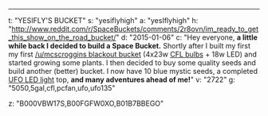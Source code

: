 ---
t: "YESIFLY'S BUCKET"
s: "yesiflyhigh"
a: "yesIflyhigh"
h: "http://www.reddit.com/r/SpaceBuckets/comments/2r8ovn/im_ready_to_get_this_show_on_the_road_bucket/"
d: "2015-01-06"
c: "Hey everyone, <strong>a little while back I decided to build a Space Bucket.</strong> Shortly after I built my first my first <a href='http://www.reddit.com/r/SpaceBuckets/comments/1t590b/complete_build_guide_for_a_blackout_space_bucket/'>/u/mcscroggins blackout bucket</a> (4x23w <a href='https://amzn.to/3jMfTYw'>CFL bulbs</a> + 18w LED) and started growing some plants. I then decided to buy some quality seeds and build another (better) bucket. I now have 10 blue mystic seeds, a completed <a href='https://amzn.to/36NO5zr'>UFO LED light</a> top, <strong>and many adventures ahead of me!</strong>"
v: "2722"
g: "5050,5gal,cfl,pcfan,ufo,ufo135"

z: "B000VBW17S,B00FGFW0XO,B01B7BBEGO"
